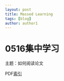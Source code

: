 ```yaml
---
layout: post
title: Massed Learning
tags: [blog]
author: author1
---
```

# 0516集中学习

主题：如何阅读论文

PDF[索引](../pdfs/0516集中学习PPT.pdf)
